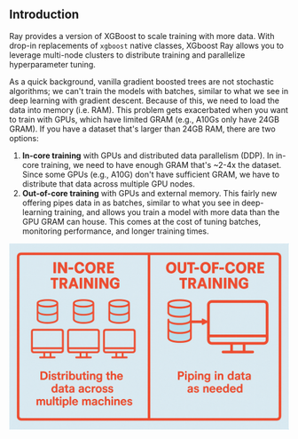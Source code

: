 ## Introduction
Ray provides a version of XGBoost to scale training with more data. With drop-in replacements of `xgboost` native classes, XGboost Ray allows you to leverage multi-node clusters to distribute training and parallelize hyperparameter tuning. 

As a quick background, vanilla gradient boosted trees are not stochastic algorithms; we can't train the models with batches, similar to what we see in deep learning with gradient descent. Because of this, we need to load the data into memory (i.e. RAM). This problem gets exacerbated when you want to train with GPUs, which have limited GRAM (e.g., A10Gs only have 24GB GRAM). If you have a dataset that's larger than 24GB RAM, there are two options:

1. **In-core training** with GPUs and distributed data parallelism (DDP). In in-core training, we need to have enough GRAM that's ~2-4x the dataset. Since some GPUs (e.g., A10G) don't have sufficient GRAM, we have to distribute that data across multiple GPU nodes. 
2. **Out-of-core training** with GPUs and external memory. This fairly new offering pipes data in as batches, similar to what you see in deep-learning training, and allows you train a model with more data than the GPU GRAM can house. This comes at the cost of tuning batches, monitoring performance, and longer training times.

![In-core vs out-of-core training](_images/in-core-vs-out-of-core.jpeg)


